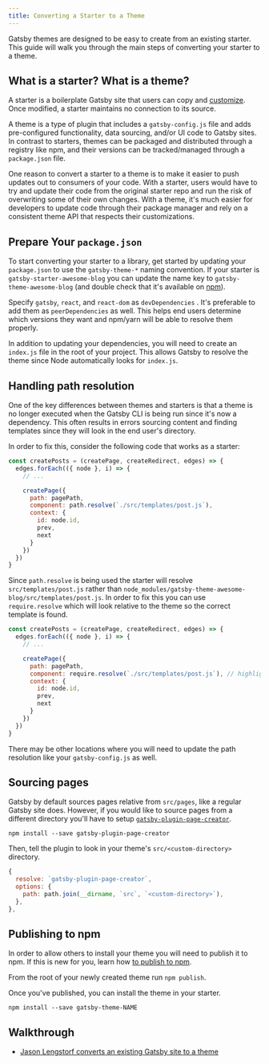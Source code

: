 ```yaml
---
title: Converting a Starter to a Theme
---
```


Gatsby themes are designed to be easy to create from an existing starter. This guide will walk you through the main steps of converting your starter to a theme.

## What is a starter? What is a theme?

A starter is a boilerplate Gatsby site that users can copy and [customize](/docs/modifying-a-starter/). Once modified, a starter maintains no connection to its source.

A theme is a type of plugin that includes a `gatsby-config.js` file and adds pre-configured functionality, data sourcing, and/or UI code to Gatsby sites. In contrast to starters, themes can be packaged and distributed through a registry like npm, and their versions can be tracked/managed through a `package.json` file.

One reason to convert a starter to a theme is to make it easier to push updates out to consumers of your code. With a starter, users would have to try and update their code from the original starter repo and run the risk of overwriting some of their own changes. With a theme, it's much easier for developers to update code through their package manager and rely on a consistent theme API that respects their customizations.

## Prepare Your `package.json`

To start converting your starter to a library, get started by updating your `package.json` to use the `gatsby-theme-*` naming convention. If your starter is `gatsby-starter-awesome-blog` you can update the name key to `gatsby-theme-awesome-blog` (and double check that it's available on [npm](https://npmjs.com)).

Specify `gatsby`, `react`, and `react-dom` as `devDependencies` . It's preferable to add them as `peerDependencies` as well. This helps end users determine which versions they want and npm/yarn will be able to resolve them properly.

In addition to updating your dependencies, you will need to create an `index.js` file in the root of your project. This allows Gatsby to resolve the theme since Node automatically looks for `index.js`.

## Handling path resolution

One of the key differences between themes and starters is that a theme is no longer executed when the Gatsby CLI is being run since it's now a dependency. This often results in errors sourcing content and finding templates since they will look in the end user's directory.

In order to fix this, consider the following code that works as a starter:

```js
const createPosts = (createPage, createRedirect, edges) => {
  edges.forEach(({ node }, i) => {
    // ...

    createPage({
      path: pagePath,
      component: path.resolve(`./src/templates/post.js`),
      context: {
        id: node.id,
        prev,
        next
      }
    })
  })
}
```

Since `path.resolve` is being used the starter will resolve `src/templates/post.js` rather than `node_modules/gatsby-theme-awesome-blog/src/templates/post.js`. In order to fix this you can use `require.resolve` which will look relative to the theme so the correct template is found.

```js
const createPosts = (createPage, createRedirect, edges) => {
  edges.forEach(({ node }, i) => {
    // ...

    createPage({
      path: pagePath,
      component: require.resolve(`./src/templates/post.js`), // highlight-line
      context: {
        id: node.id,
        prev,
        next
      }
    })
  })
}
```

There may be other locations where you will need to update the path resolution like your `gatsby-config.js` as well.

## Sourcing pages

Gatsby by default sources pages relative from `src/pages`, like a regular Gatsby site does. However, if you would like to source pages from a different directory you'll have to setup [`gatsby-plugin-page-creator`](/packages/gatsby-plugin-page-creator/).

```shell
npm install --save gatsby-plugin-page-creator
```

Then, tell the plugin to look in your theme's `src/<custom-directory>` directory.

```js:title=gatsby-config.js
{
  resolve: `gatsby-plugin-page-creator`,
  options: {
    path: path.join(__dirname, `src`, `<custom-directory>`),
  },
},
```

## Publishing to npm

In order to allow others to install your theme you will need to publish it to npm. If this is new for you, learn how [to publish to npm](https://docs.npmjs.com/packages-and-modules/contributing-packages-to-the-registry).

From the root of your newly created theme run `npm publish`.

Once you've published, you can install the theme in your starter.

```shell
npm install --save gatsby-theme-NAME
```

## Walkthrough

- [Jason Lengstorf converts an existing Gatsby site to a theme](https://www.youtube.com/watch?v=NkW06HK9-aY)
